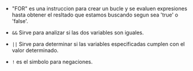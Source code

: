 * "FOR"
es una instruccion para crear un bucle y se evaluen expresiones hasta obtener
el resltado que estamos buscando segun sea 'true' o 'false'.

* `&&`
Sirve para analizar si las dos variables son iguales.

* `||`
Sirve para determinar si las variables especificadas cumplen con
el valor determinado.

* `!`
es el  simbolo para negaciones.
